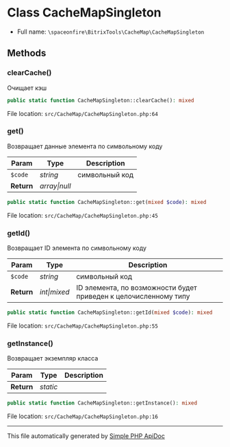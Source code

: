 # Class CacheMapSingleton

-   Full name: `\spaceonfire\BitrixTools\CacheMap\CacheMapSingleton`

## Methods

### clearCache()

Очищает кэш

```php
public static function CacheMapSingleton::clearCache(): mixed
```

File location: `src/CacheMap/CacheMapSingleton.php:64`

### get()

Возвращает данные элемента по символьному коду

| Param      | Type              | Description    |
| ---------- | ----------------- | -------------- |
| `$code`    | _string_          | символьный код |
| **Return** | _array&#124;null_ |                |

```php
public static function CacheMapSingleton::get(mixed $code): mixed
```

File location: `src/CacheMap/CacheMapSingleton.php:45`

### getId()

Возвращает ID элемента по символьному коду

| Param      | Type             | Description                                                      |
| ---------- | ---------------- | ---------------------------------------------------------------- |
| `$code`    | _string_         | символьный код                                                   |
| **Return** | _int&#124;mixed_ | ID элемента, по возможности будет приведен к целочисленному типу |

```php
public static function CacheMapSingleton::getId(mixed $code): mixed
```

File location: `src/CacheMap/CacheMapSingleton.php:55`

### getInstance()

Возвращает экземпляр класса

| Param      | Type     | Description |
| ---------- | -------- | ----------- |
| **Return** | _static_ |             |

```php
public static function CacheMapSingleton::getInstance(): mixed
```

File location: `src/CacheMap/CacheMapSingleton.php:16`

---

This file automatically generated by [Simple PHP ApiDoc](https://github.com/spaceonfire/simple-php-apidoc)
